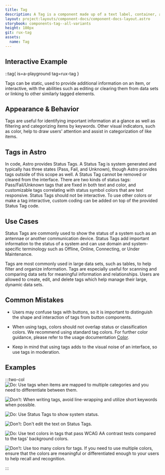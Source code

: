 ```yaml
---
title: Tag
description: A Tag is a component made up of a text label, container, and color. Tags help users quickly identify important information related to an item and categorize items by keywords.
layout: project:layouts/component-docs/component-docs-layout.astro
storybook: components-tag--all-variants
height: 180px
git: rux-tag
assets:
  name: Tag
---
```

## Interactive Example

::tag{ is=a-playground tag=rux-tag }

Tags can be static, used to provide additional information on an item, or interactive, with the abilities such as editing or clearing them from data sets or linking to other similarly tagged elements.

## Appearance & Behavior

Tags are useful for identifying important information at a glance as well as filtering and categorizing items by keywords. Other visual indicators, such as color, help to draw users' attention and assist in categorization of like items.

## Tags in Astro

In code, Astro provides Status Tags. A Status Tag is system generated and typically has three states (Pass, Fail, and Unknown), though Astro provides tags outside of this scope as well. A Status Tag cannot be removed or cleared from the interface. There are two kinds of status tags: Pass/Fail/Unknown tags that are fixed in both text and color, and customizable tags correlating with status symbol colors that are text responsive. Status Tags should not be interactive. To use other colors or make a tag interactive, custom coding can be added on top of the provided Status Tag code.

## Use Cases

Status Tags are commonly used to show the status of a system such as an antennae or another communication device. Status Tags add important information to the status of a system and can use domain and system-specific terminology such as Offline, Online, Connecting, or Under Maintenance.

Tags are most commonly used in large data sets, such as tables, to help filter and organize information. Tags are especially useful for scanning and comparing data sets for meaningful information and relationships. Users are allowed to create, edit, and delete tags which help manage their large, dynamic data sets.

## Common Mistakes

- Users may confuse tags with buttons, so it is important to distinguish the shape and interaction of tags from button components.

- When using tags, colors should not overlap status or classification colors. We recommend using standard tag colors. For further color guidance, please refer to the usage documentation [Color](/design-tokens/reference/).

- Keep in mind that using tags adds to the visual noise of an interface, so use tags in moderation.

## Examples

:::two-col
![Do: Use tags when items are mapped to multiple categories and you need to differentiate between them.](/img/components/tag/tags-do-1.webp "Do: Use tags when items are mapped to multiple categories and you need to differentiate between them.")

![Don’t: When writing tags, avoid line-wrapping and utilize short keywords when possible.](/img/components/tag/tags-dont-1.webp "When writing tags, avoid line-wrapping and utilize short keywords when possible.")

![Do: Use Status Tags to show system status.](/img/components/tag/tags-do-2.webp "Do: Use Status Tags to show system status.")

![Don’t: Don't edit the text on Status Tags.](/img/components/tag/tags-dont-2.webp "Don’t: Don't edit the text on Status Tags.")

![Do: Use text colors in tags that pass WCAG AA contrast tests compared to the tags' background colors.](/img/components/tag/tags-do-3.webp "Do: Use text colors in tags that pass WCAG AA contrast tests compared to the tags' background colors.")

![Don’t: Use too many colors for tags. If you need to use multiple colors, ensure that the colors are meaningful or differentiated enough to your users to help recall and recognition.](/img/components/tag/tags-dont-3.webp "Don’t: Use too many colors for tags. If you need to use multiple colors, ensure that the colors are meaningful or differentiated enough to your users to help recall and recognition.")

:::
